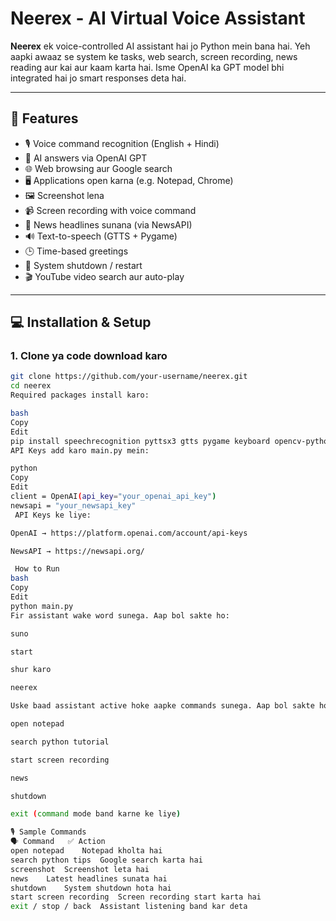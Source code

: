 # Neerex - AI Virtual Voice Assistant

**Neerex** ek voice-controlled AI assistant hai jo Python mein bana hai. Yeh aapki awaaz se system ke tasks, web search, screen recording, news reading aur kai aur kaam karta hai. Isme OpenAI ka GPT model bhi integrated hai jo smart responses deta hai.

---

## 🔧 Features

- 🎙️ Voice command recognition (English + Hindi)
- 🧠 AI answers via OpenAI GPT
- 🌐 Web browsing aur Google search
- 🖥️ Applications open karna (e.g. Notepad, Chrome)
- 🖼️ Screenshot lena
- 📹 Screen recording with voice command
- 📰 News headlines sunana (via NewsAPI)
- 🔊 Text-to-speech (GTTS + Pygame)
- 🕒 Time-based greetings
- 🔌 System shutdown / restart
- 🎬 YouTube video search aur auto-play

---

## 💻 Installation & Setup

### 1. Clone ya code download karo

```bash
git clone https://github.com/your-username/neerex.git
cd neerex
Required packages install karo:

bash
Copy
Edit
pip install speechrecognition pyttsx3 gtts pygame keyboard opencv-python numpy pyautogui requests openai
API Keys add karo main.py mein:

python
Copy
Edit
client = OpenAI(api_key="your_openai_api_key")
newsapi = "your_newsapi_key"
 API Keys ke liye:

OpenAI → https://platform.openai.com/account/api-keys

NewsAPI → https://newsapi.org/

 How to Run
bash
Copy
Edit
python main.py
Fir assistant wake word sunega. Aap bol sakte ho:

suno

start

shur karo

neerex

Uske baad assistant active hoke aapke commands sunega. Aap bol sakte ho:

open notepad

search python tutorial

start screen recording

news

shutdown

exit (command mode band karne ke liye)

🎙️ Sample Commands
🗣 Command	✅ Action
open notepad	Notepad kholta hai
search python tips	Google search karta hai
screenshot	Screenshot leta hai
news	Latest headlines sunata hai
shutdown	System shutdown hota hai
start screen recording	Screen recording start karta hai
exit / stop / back	Assistant listening band kar deta
